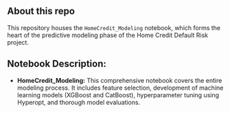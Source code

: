 ## About this repo

This repository houses the `HomeCredit_Modeling` notebook, which forms the heart of the predictive modeling phase of the Home Credit Default Risk project.

## Notebook Description:

- **HomeCredit_Modeling:** This comprehensive notebook covers the entire modeling process. It includes feature selection, development of machine learning models (XGBoost and CatBoost), hyperparameter tuning using Hyperopt, and thorough model evaluations.
